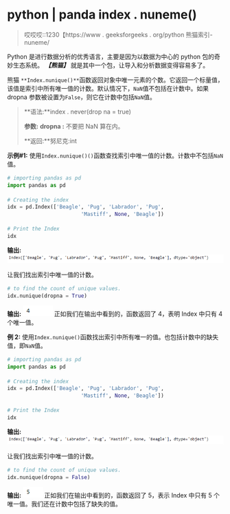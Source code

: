 # python | panda index . nuneme()

> 哎哎哎::1230【https://www . geeksforgeeks . org/python 熊猫索引-nuneme/

Python 是进行数据分析的优秀语言，主要是因为以数据为中心的 python 包的奇妙生态系统。 ***【熊猫】*** 就是其中一个包，让导入和分析数据变得容易多了。

熊猫 `**Index.nunique()**`函数返回对象中唯一元素的个数。它返回一个标量值，该值是索引中所有唯一值的计数。默认情况下，`NaN`值不包括在计数中。如果 dropna 参数被设置为`False`，则它在计数中包括`NaN`值。

> **语法:**index . never(drop na = true)
> 
> **参数:**
> **dropna :** 不要把 NaN 算在内。
> 
> **返回:**努尼克:int

**示例#1:** 使用`Index.nunique()()`函数查找索引中唯一值的计数。计数中不包括`NaN`值。

```py
# importing pandas as pd
import pandas as pd

# Creating the index
idx = pd.Index(['Beagle', 'Pug', 'Labrador', 'Pug',
                        'Mastiff', None, 'Beagle'])

# Print the Index
idx
```

**输出:**
![](img/d22dd1c64903fcf159a69225e8e1f7c9.png)

让我们找出索引中唯一值的计数。

```py
# to find the count of unique values.
idx.nunique(dropna = True)
```

**输出:**
![](img/222a5346c7f24d3ef7f61f97c61066d7.png)
正如我们在输出中看到的，函数返回了 4，表明 Index 中只有 4 个唯一值。

**例 2:** 使用`Index.nunique()`函数找出索引中所有唯一的值。也包括计数中的缺失值，即`NaN`值。

```py
# importing pandas as pd
import pandas as pd

# Creating the index
idx = pd.Index(['Beagle', 'Pug', 'Labrador', 'Pug',
                        'Mastiff', None, 'Beagle'])

# Print the Index
idx
```

**输出:**
![](img/d22dd1c64903fcf159a69225e8e1f7c9.png)

让我们找出索引中唯一值的计数。

```py
# to find the count of unique values.
idx.nunique(dropna = False)
```

**输出:**
![](img/65366cbc9959ce0eac1e5c0b72cf9427.png)
正如我们在输出中看到的，函数返回了 5，表示 Index 中只有 5 个唯一值。我们还在计数中包括了缺失的值。